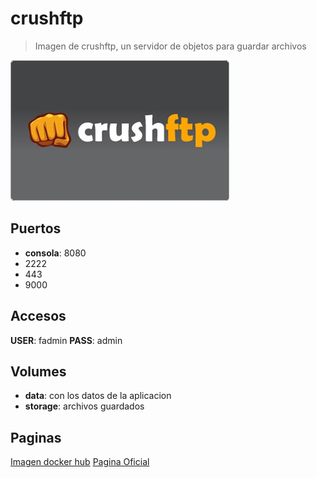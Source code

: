 # crushftp

> Imagen de crushftp, un servidor de objetos para guardar archivos

![alt text](img/crushftp.jpg)

## Puertos

* **consola**: 8080
* 2222
* 443
* 9000

## Accesos

**USER**: fadmin
**PASS**: admin

## Volumes

* **data**: con los datos de la aplicacion
* **storage**: archivos guardados

## Paginas

[Imagen docker hub](https://hub.docker.com/r/adito/crushftp)
[Pagina Oficial](https://www.crushftp.com/index.html)
